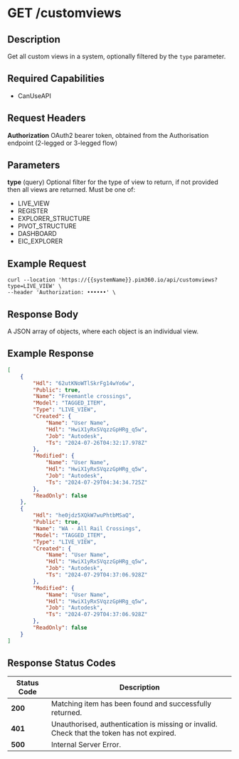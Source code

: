 # GET /customviews

## Description
Get all custom views in a system, optionally filtered by the `type` parameter.

## Required Capabilities
* CanUseAPI

## Request Headers

**Authorization** OAuth2 bearer token, obtained from the Authorisation endpoint (2-legged or 3-legged flow)

## Parameters
**type** (query) Optional filter for the type of view to return, if not provided then all views are returned. Must be one of:
* LIVE_VIEW
* REGISTER
* EXPLORER_STRUCTURE
* PIVOT_STRUCTURE
* DASHBOARD
* EIC_EXPLORER


## Example Request
```
curl --location 'https://{{systemName}}.pim360.io/api/customviews?type=LIVE_VIEW' \
--header 'Authorization: ••••••' \
```

## Response Body
A JSON array of objects, where each object is an individual view.

## Example Response
```JSON
[
    {
        "Hdl": "62utKNoWTlSkrFg14wYo6w",
        "Public": true,
        "Name": "Freemantle crossings",
        "Model": "TAGGED_ITEM",
        "Type": "LIVE_VIEW",
        "Created": {
            "Name": "User Name",
            "Hdl": "HwiX1yRxSVqzzGpHRg_q5w",
            "Job": "Autodesk",
            "Ts": "2024-07-26T04:32:17.978Z"
        },
        "Modified": {
            "Name": "User Name",
            "Hdl": "HwiX1yRxSVqzzGpHRg_q5w",
            "Job": "Autodesk",
            "Ts": "2024-07-29T04:34:34.725Z"
        },
        "ReadOnly": false
    },
    {
        "Hdl": "he0jdz5XQkW7wuPhtbMSaQ",
        "Public": true,
        "Name": "WA - All Rail Crossings",
        "Model": "TAGGED_ITEM",
        "Type": "LIVE_VIEW",
        "Created": {
            "Name": "User Name",
            "Hdl": "HwiX1yRxSVqzzGpHRg_q5w",
            "Job": "Autodesk",
            "Ts": "2024-07-29T04:37:06.928Z"
        },
        "Modified": {
            "Name": "User Name",
            "Hdl": "HwiX1yRxSVqzzGpHRg_q5w",
            "Job": "Autodesk",
            "Ts": "2024-07-29T04:37:06.928Z"
        },
        "ReadOnly": false
    }
]
```

## Response Status Codes
| Status Code | Description |
| -------- | ------- |
|**200** |Matching item has been found and successfully returned.|
|**401** |Unauthorised, authentication is missing or invalid. Check that the token has not expired.|
|**500**| Internal Server Error.|


